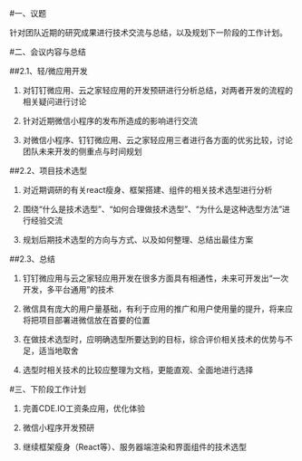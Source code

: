 #一、议题

针对团队近期的研究成果进行技术交流与总结，以及规划下一阶段的工作计划。

#二、会议内容与总结

##2.1、轻/微应用开发

1. 对钉钉微应用、云之家轻应用的开发预研进行分析总结，对两者开发的流程的相关疑问进行讨论

2. 针对近期微信小程序的发布所造成的影响进行交流

3. 对微信小程序、钉钉微应用、云之家轻应用三者进行各方面的优劣比较，讨论团队未来开发的侧重点与时间规划

##2.2、项目技术选型 

1. 对近期调研的有关react瘦身、框架搭建、组件的相关技术选型进行分析

2. 围绕“什么是技术选型”、“如何合理做技术选型”、“为什么是这种选型方法”进行经验交流

3. 规划后期技术选型的方向与方式、以及如何整理、总结出最佳方案

##2.3、总结

1. 钉钉微应用与云之家轻应用开发在很多方面具有相通性，未来可开发出“一次开发，多平台通用”的技术

2. 微信具有庞大的用户量基础，有利于应用的推广和用户使用量的提升，将来应将把项目部署进微信放在首要的位置

3. 在做技术选型时，应明确选型所要达到的目标，综合评价相关技术的优势与不足，适当地取舍

4. 选型时相关技术的比较应整理为文档，更能直观、全面地进行选择

#三、下阶段工作计划


1. 完善CDE.IO工资条应用，优化体验

2. 微信小程序开发预研
		
3. 继续框架瘦身（React等）、服务器端渲染和界面组件的技术选型









